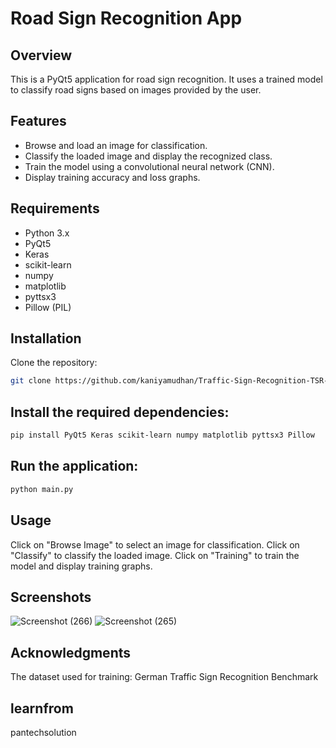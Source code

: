 # Road Sign Recognition App

## Overview

This is a PyQt5 application for road sign recognition. It uses a trained model to classify road signs based on images provided by the user.

## Features

- Browse and load an image for classification.
- Classify the loaded image and display the recognized class.
- Train the model using a convolutional neural network (CNN).
- Display training accuracy and loss graphs.

## Requirements

- Python 3.x
- PyQt5
- Keras
- scikit-learn
- numpy
- matplotlib
- pyttsx3
- Pillow (PIL)

## Installation
Clone the repository:

   ```bash
   git clone https://github.com/kaniyamudhan/Traffic-Sign-Recognition-TSR-.git
   ```
## Install the required dependencies:
   ```bash
   pip install PyQt5 Keras scikit-learn numpy matplotlib pyttsx3 Pillow
   ```
## Run the application:

   ```bash
python main.py
   ```
## Usage
Click on "Browse Image" to select an image for classification.
Click on "Classify" to classify the loaded image.
Click on "Training" to train the model and display training graphs.
## Screenshots
![Screenshot (266)](https://github.com/kaniyamudhan/Traffic-Sign-Recognition-TSR-/assets/112994943/b2bcc136-56c4-4788-9927-60ade51bfbf3)
![Screenshot (265)](https://github.com/kaniyamudhan/Traffic-Sign-Recognition-TSR-/assets/112994943/c6e95202-dec4-45b5-8e9b-10dc0a1dc79b)

## Acknowledgments
The dataset used for training: German Traffic Sign Recognition Benchmark





## learnfrom
pantechsolution
